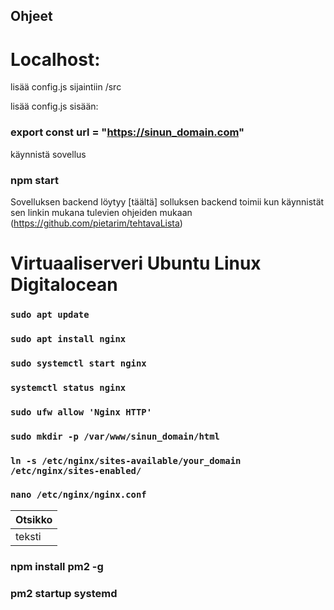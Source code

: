 ## Ohjeet

# Localhost:

lisää config.js sijaintiin /src

lisää config.js sisään:

### export const url = "https://sinun_domain.com"

käynnistä sovellus

### npm start

Sovelluksen backend löytyy [täältä] solluksen backend toimii kun käynnistät sen linkin mukana tulevien ohjeiden mukaan (https://github.com/pietarim/tehtavaLista)

# Virtuaaliserveri Ubuntu Linux Digitalocean

### `sudo apt update`

### `sudo apt install nginx`

### `sudo systemctl start nginx`

### `systemctl status nginx`

### `sudo ufw allow 'Nginx HTTP'`

### `sudo mkdir -p /var/www/sinun_domain/html`

### `ln -s /etc/nginx/sites-available/your_domain /etc/nginx/sites-enabled/`

### `nano /etc/nginx/nginx.conf`

| Otsikko |
| ------- |
| teksti  |

### npm install pm2 -g

### pm2 startup systemd
